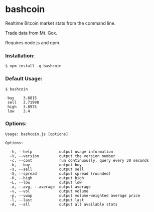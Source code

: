 # bashcoin

Realtime Bitcoin market stats from the command line.

Trade data from Mt. Gox.

Requires node.js and npm.

### Installation:

```
$ npm install -g bashcoin
```

### Default Usage:

```
$ bashcoin

 buy    3.6815
 sell   3.71998
 high   3.8975
 low    3.4

```

### Options:

```
Usage: bashcoin.js [options]

Options:

  -h, --help            output usage information
  -V, --version         output the version number
  -c, --cont            run continuously, query every 30 seconds
  -b, --buy             output buy
  -s, --sell            output sell
  -S, --spread          output spread (rounded)
  -H, --high            output high
  -L, --low             output low
  -a, --avg, --average  output average
  -v, --vol             output volume
  -p, --vwap            output volume-weighted average price
  -l, --last            output last
  -A, --all             output all available stats

```

